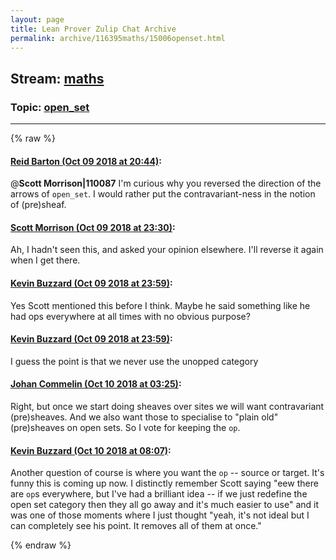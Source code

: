 ```yaml
---
layout: page
title: Lean Prover Zulip Chat Archive 
permalink: archive/116395maths/15006openset.html
---
```


## Stream: [maths](index.html)
### Topic: [open_set](15006openset.html)

---


{% raw %}
#### [ Reid Barton (Oct 09 2018 at 20:44)](https://leanprover.zulipchat.com/#narrow/stream/116395-maths/topic/open_set/near/135489758):
@**Scott Morrison|110087** I'm curious why you reversed the direction of the arrows of `open_set`. I would rather put the contravariant-ness in the notion of (pre)sheaf.

#### [ Scott Morrison (Oct 09 2018 at 23:30)](https://leanprover.zulipchat.com/#narrow/stream/116395-maths/topic/open_set/near/135500583):
Ah, I hadn't seen this, and asked your opinion elsewhere. I'll reverse it again when I get there.

#### [ Kevin Buzzard (Oct 09 2018 at 23:59)](https://leanprover.zulipchat.com/#narrow/stream/116395-maths/topic/open_set/near/135502013):
Yes Scott mentioned this before I think. Maybe he said something like he had ops everywhere at all times with no obvious purpose?

#### [ Kevin Buzzard (Oct 09 2018 at 23:59)](https://leanprover.zulipchat.com/#narrow/stream/116395-maths/topic/open_set/near/135502023):
I guess the point is that we never use the unopped category

#### [ Johan Commelin (Oct 10 2018 at 03:25)](https://leanprover.zulipchat.com/#narrow/stream/116395-maths/topic/open_set/near/135511685):
Right, but once we start doing sheaves over sites we will want contravariant (pre)sheaves. And we also want those to specialise to "plain old" (pre)sheaves on open sets. So I vote for keeping the `op`.

#### [ Kevin Buzzard (Oct 10 2018 at 08:07)](https://leanprover.zulipchat.com/#narrow/stream/116395-maths/topic/open_set/near/135521274):
Another question of course is where you want the `op` -- source or target. It's funny this is coming up now. I distinctly remember Scott saying "eew there are `op`s everywhere, but I've had a brilliant idea -- if we just redefine the open set category then they all go away and it's much easier to use" and it was one of those moments where I just thought "yeah, it's not ideal but I can completely see his point. It removes all of them at once."


{% endraw %}
